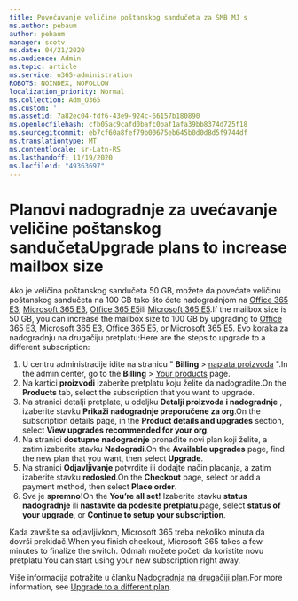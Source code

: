 ```yaml
---
title: Povećavanje veličine poštanskog sandučeta za SMB MJ s
ms.author: pebaum
author: pebaum
manager: scotv
ms.date: 04/21/2020
ms.audience: Admin
ms.topic: article
ms.service: o365-administration
ROBOTS: NOINDEX, NOFOLLOW
localization_priority: Normal
ms.collection: Adm_O365
ms.custom: ''
ms.assetid: 7a82ec04-fdf6-43e9-924c-66157b180890
ms.openlocfilehash: cfb05ac9cafd0bafc0baf1afa39bb8374d725f18
ms.sourcegitcommit: eb7cf60a8fef79b00675eb645b0d0d8d5f9744df
ms.translationtype: MT
ms.contentlocale: sr-Latn-RS
ms.lasthandoff: 11/19/2020
ms.locfileid: "49363697"
---
```

# <a name="upgrade-plans-to-increase-mailbox-size"></a><span data-ttu-id="263a2-102">Planovi nadogradnje za uvećavanje veličine poštanskog sandučeta</span><span class="sxs-lookup"><span data-stu-id="263a2-102">Upgrade plans to increase mailbox size</span></span>

<span data-ttu-id="263a2-103">Ako je veličina poštanskog sandučeta 50 GB, možete da povećate veličinu poštanskog sandučeta na 100 GB tako što ćete nadogradnjom na [Office 365 E3](https://www.microsoft.com/microsoft-365/enterprise/office-365-e3?rtc=1&activetab=pivot:overviewtab), [Microsoft 365 E3](https://www.microsoft.com/microsoft-365/enterprise/e3?activetab=pivot%3aoverviewtab), [Office 365 E5](https://www.microsoft.com/microsoft-365/enterprise/office-365-e5?rtc=1&activetab=pivot%3aoverviewtab)ili [Microsoft 365 E5](https://www.microsoft.com/microsoft-365/enterprise/e5?activetab=pivot%3aoverviewtab).</span><span class="sxs-lookup"><span data-stu-id="263a2-103">If the mailbox size is 50 GB, you can increase the mailbox size to 100 GB by upgrading to [Office 365 E3](https://www.microsoft.com/microsoft-365/enterprise/office-365-e3?rtc=1&activetab=pivot:overviewtab), [Microsoft 365 E3](https://www.microsoft.com/microsoft-365/enterprise/e3?activetab=pivot%3aoverviewtab), [Office 365 E5](https://www.microsoft.com/microsoft-365/enterprise/office-365-e5?rtc=1&activetab=pivot%3aoverviewtab), or [Microsoft 365 E5](https://www.microsoft.com/microsoft-365/enterprise/e5?activetab=pivot%3aoverviewtab).</span></span> <span data-ttu-id="263a2-104">Evo koraka za nadogradnju na drugačiju pretplatu:</span><span class="sxs-lookup"><span data-stu-id="263a2-104">Here are the steps to upgrade to a different subscription:</span></span>
  
1. <span data-ttu-id="263a2-105">U centru administracije idite na stranicu " **Billing**  >  [naplata proizvoda](https://go.microsoft.com/fwlink/p/?linkid=842054) ".</span><span class="sxs-lookup"><span data-stu-id="263a2-105">In the admin center, go to the **Billing** > [Your products](https://go.microsoft.com/fwlink/p/?linkid=842054) page.</span></span>
2. <span data-ttu-id="263a2-106">Na kartici **proizvodi** izaberite pretplatu koju želite da nadogradite.</span><span class="sxs-lookup"><span data-stu-id="263a2-106">On the **Products** tab, select the subscription that you want to upgrade.</span></span>
3. <span data-ttu-id="263a2-107">Na stranici detalji pretplate, u odeljku **Detalji proizvoda i nadogradnje** , izaberite stavku **Prikaži nadogradnje preporučene za org**.</span><span class="sxs-lookup"><span data-stu-id="263a2-107">On the subscription details page, in the **Product details and upgrades** section, select **View upgrades recommended for your org**.</span></span>
4. <span data-ttu-id="263a2-108">Na stranici **dostupne nadogradnje** pronađite novi plan koji želite, a zatim izaberite stavku **Nadogradi**.</span><span class="sxs-lookup"><span data-stu-id="263a2-108">On the **Available upgrades** page, find the new plan that you want, then select **Upgrade**.</span></span>
5. <span data-ttu-id="263a2-109">Na stranici **Odjavljivanje** potvrdite ili dodajte način plaćanja, a zatim izaberite stavku **redosled**.</span><span class="sxs-lookup"><span data-stu-id="263a2-109">On the **Checkout** page, select or add a payment method, then select **Place order**.</span></span>
6. <span data-ttu-id="263a2-110">Sve je **spremno!**</span><span class="sxs-lookup"><span data-stu-id="263a2-110">On the **You’re all set!**</span></span> <span data-ttu-id="263a2-111">Izaberite stavku **status nadogradnje** ili **nastavite da podesite pretplatu**.</span><span class="sxs-lookup"><span data-stu-id="263a2-111">page, select **status of your upgrade**, or **Continue to setup your subscription**.</span></span>

<span data-ttu-id="263a2-112">Kada završite sa odjavljivkom, Microsoft 365 treba nekoliko minuta da dovrši prekidač.</span><span class="sxs-lookup"><span data-stu-id="263a2-112">When you finish checkout, Microsoft 365 takes a few minutes to finalize the switch.</span></span> <span data-ttu-id="263a2-113">Odmah možete početi da koristite novu pretplatu.</span><span class="sxs-lookup"><span data-stu-id="263a2-113">You can start using your new subscription right away.</span></span>

<span data-ttu-id="263a2-114">Više informacija potražite u članku [Nadogradnja na drugačiji plan](https://docs.microsoft.com/microsoft-365/commerce/subscriptions/upgrade-to-different-plan).</span><span class="sxs-lookup"><span data-stu-id="263a2-114">For more information, see [Upgrade to a different plan](https://docs.microsoft.com/microsoft-365/commerce/subscriptions/upgrade-to-different-plan).</span></span>